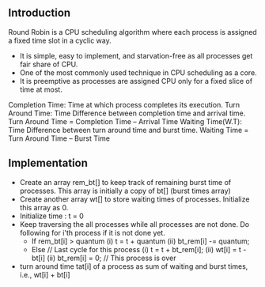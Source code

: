 ## Introduction
Round Robin is a CPU scheduling algorithm where each process is assigned a fixed time slot in a cyclic way.
  - It is simple, easy to implement, and starvation-free as all processes get fair share of CPU.
  - One of the most commonly used technique in CPU scheduling as a core.
  - It is preemptive as processes are assigned CPU only for a fixed slice of time at most.

Completion Time: Time at which process completes its execution.
Turn Around Time: Time Difference between completion time and arrival time. Turn Around Time = Completion Time – Arrival Time
Waiting Time(W.T): Time Difference between turn around time and burst time.
Waiting Time = Turn Around Time – Burst Time

## Implementation
- Create an array rem_bt[] to keep track of remaining
   burst time of processes. This array is initially a 
   copy of bt[] (burst times array)
- Create another array wt[] to store waiting times
   of processes. Initialize this array as 0.
- Initialize time : t = 0
- Keep traversing the all processes while all processes
   are not done.
   Do following for i'th process if it is
   not done yet.
    - If rem_bt[i] > quantum
       (i)  t = t + quantum
       (ii) bt_rem[i] -= quantum;
    - Else // Last cycle for this process
       (i)  t = t + bt_rem[i];
       (ii) wt[i] = t - bt[i]
       (ii) bt_rem[i] = 0; // This process is over
 - turn around time tat[i] of a process as sum of waiting and burst times, i.e., wt[i] + bt[i]
